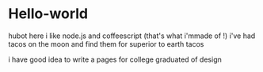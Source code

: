 # Hello-world

hubot here i like node.js and coffeescript (that's what i'mmade of !)
i've had tacos on the moon and find them for superior to earth tacos

i have good idea to write a pages for college graduated of design
